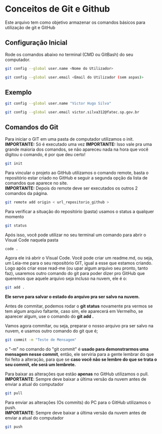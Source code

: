 # Conceitos de Git e Github
Este arquivo tem como objetivo armazenar os comandos básicos para utilização de git e GitHub

## Configuração Inicial 
Rode os comandos abaixo no terminal (CMD ou GitBash) do seu computador.
```bash
git config --global user.name <Nome do Utilizador>
```

```bash
git config --global user.email <Email do Utilizador (sem aspas)>
```

## Exemplo ##
```bash
git config --global user.name "Victor Hugo Silva"
```

```bash
git config --global user.email victor.silva312@fatec.sp.gov.br
```

## Comandos do Git
Para iniciar o GIT em uma pasta de computador utilizamos o init.
**IMPORTANTE:** Só é executado uma vez
**IMPORTANTE:** Isso vale pra uma grande maioria dos comandos, se não apareceu nada na hora que você digitou o comando, é por que deu certo!

```bash
git init
```

Para vincular o projeto ao GitHub utilizamos o comando remote, basta o repositório estar criado no GitHub e seguir a segunda opção da lista de comandos que aparece no site.<br>
**IMPORTANTE:** Depois do remote deve ser executados os outros 2 comandos da página.

```bash
git remote add origin < url_repositorio_github >
```

Para verificar a situação do repositório (pasta) usamos o status a qualquer momento

```bash
git status
```

Após isso, você pode utilizar no seu terminal um comando para abrir o Visual Code naquela pasta

```bash
code .
```

Agora ele irá abrir o Visual Code. Você pode criar um readme.md, ou seja, um Leia-me para o seu repositório GIT, igual a esse que estamos criando. Logo após criar esse read-me (ou upar algum arquivo seu pronto, tanto faz), usaremos outro comando do git para poder dizer pro GitHub que queremos que aquele arquivo seja incluso na nuvem, ele é o:

```bash
git add .
```
**Ele serve para salvar o estado do arquivo pra ser salvo na nuvem.**

Antes de commitar, podemos rodar o **git status** novamente pra vermos se tem algum arquivo faltante, caso sim, ele aparecerá em Vermelho, se aparecer algum, use o comando do **git add .**

Vamos agora commitar, ou seja, preparar o nosso arquivo pra ser salvo na nuvem, e usamos outro comando do git que é;

```bash
git commit -m "Teste de Mensagem" 
```
o "-m" no comando do "git commit" é **usado para demonstrarmos uma mensagem nesse commit**, então, ele serviria para a gente lembrar do que foi feito a alteração, para que se **caso você não se lembre do que se trata o seu commit, ele será um lembrete.**

Para baixar as alterações que estão **apenas** no GitHub utilizamos o pull. <br>
**IMPORTANTE**: Sempre deve baixar a última versão da nuvem antes de enviar a atual do computador
```bash
git pull
```

Para enviar as alterações (Os commits) do PC para o GitHub utilizamos o push. <br>
**IMPORTANTE**: Sempre deve baixar a última versão da nuvem antes de enviar a atual do computador
```bash
git push
```

